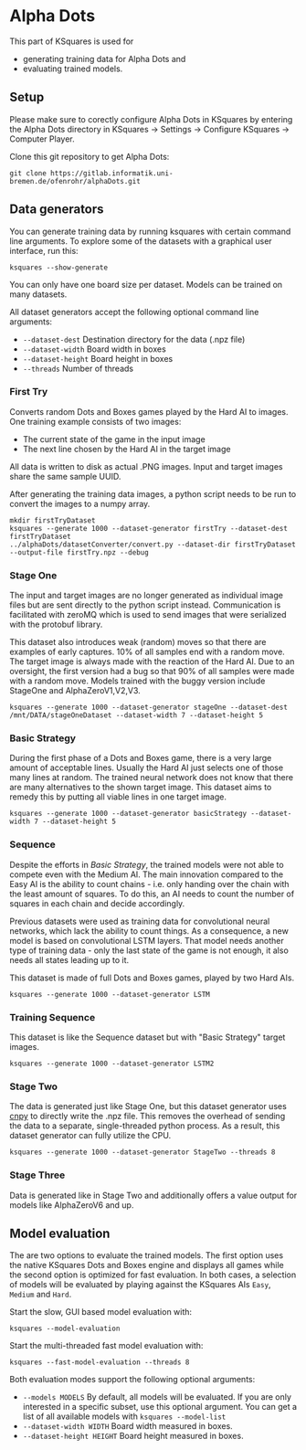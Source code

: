 # Alpha Dots

This part of KSquares is used for
* generating training data for Alpha Dots and
* evaluating trained models.

## Setup

Please make sure to corectly configure Alpha Dots in KSquares by entering the
Alpha Dots directory in KSquares -> Settings -> Configure KSquares -> Computer Player.

Clone this git repository to get Alpha Dots:
```
git clone https://gitlab.informatik.uni-bremen.de/ofenrohr/alphaDots.git
```

## Data generators

You can generate training data by running ksquares with certain command line 
arguments. To explore some of the datasets with a graphical user interface, run this:

```
ksquares --show-generate
```

You can only have one board size per dataset. Models can be trained on many datasets.

All dataset generators accept the following optional command line arguments:
* `--dataset-dest` Destination directory for the data (.npz file)
* `--dataset-width` Board width in boxes
* `--dataset-height` Board height in boxes
* `--threads` Number of threads

### First Try

Converts random Dots and Boxes games played by the Hard AI to images.
One training example consists of two images: 

* The current state of the game in the input image
* The next line chosen by the Hard AI in the target image

All data is written to disk as actual .PNG images. 
Input and target images share the same sample UUID.

After generating the training data images, a python script needs to be run 
to convert the images to a numpy array. 

```
mkdir firstTryDataset
ksquares --generate 1000 --dataset-generator firstTry --dataset-dest firstTryDataset
../alphaDots/datasetConverter/convert.py --dataset-dir firstTryDataset --output-file firstTry.npz --debug
```

### Stage One

The input and target images are no longer generated as individual image files but
are sent directly to the python script instead. Communication is facilitated with
zeroMQ which is used to send images that were serialized with the protobuf library.

This dataset also introduces weak (random) moves so that there are examples of 
early captures. 10% of all samples end with a random move. The target image is always
made with the reaction of the Hard AI. Due to an oversight, the first version had a 
bug so that 90% of all samples were made with a random move. Models trained with the
buggy version include StageOne and AlphaZeroV1,V2,V3.

```
ksquares --generate 1000 --dataset-generator stageOne --dataset-dest /mnt/DATA/stageOneDataset --dataset-width 7 --dataset-height 5
```

### Basic Strategy

During the first phase of a Dots and Boxes game, there is a very large amount of 
acceptable lines. Usually the Hard AI just selects one of those many lines at
random. The trained neural network does not know that there are many alternatives
to the shown target image. This dataset aims to remedy this by putting all
viable lines in one target image.

```
ksquares --generate 1000 --dataset-generator basicStrategy --dataset-width 7 --dataset-height 5
```

### Sequence 

Despite the efforts in *Basic Strategy*, the trained models were not able to compete
even with the Medium AI. The main innovation compared to the Easy AI is the ability
to count chains - i.e. only handing over the chain with the least amount of squares.
To do this, an AI needs to count the number of squares in each chain and decide
accordingly.

Previous datasets were used as training data for convolutional neural networks, which
lack the ability to count things. As a consequence, a new model is based on 
convolutional LSTM layers. That model needs another type of training data - only
the last state of the game is not enough, it also needs all states leading up to it.

This dataset is made of full Dots and Boxes games, played by two Hard AIs.

```
ksquares --generate 1000 --dataset-generator LSTM
```

### Training Sequence

This dataset is like the Sequence dataset but with "Basic Strategy" target images.
```
ksquares --generate 1000 --dataset-generator LSTM2
```

### Stage Two

The data is generated just like Stage One, but this dataset generator uses 
[cnpy](https://github.com/rogersce/cnpy) to directly write the .npz file. This removes
the overhead of sending the data to a separate, single-threaded python process. As a
result, this dataset generator can fully utilize the CPU. 
```
ksquares --generate 1000 --dataset-generator StageTwo --threads 8
```

### Stage Three

Data is generated like in Stage Two and additionally offers a value output for
models like AlphaZeroV6 and up.

## Model evaluation

The are two options to evaluate the trained models. The first option uses the native 
KSquares Dots and Boxes engine and displays all games while the second option is
optimized for fast evaluation. In both cases, a selection of models will be evaluated
by playing against the KSquares AIs `Easy`, `Medium` and `Hard`. 

Start the slow, GUI based model evaluation with:
```
ksquares --model-evaluation
```

Start the multi-threaded fast model evaluation with:
```
ksquares --fast-model-evaluation --threads 8
```

Both evaluation modes support the following optional arguments:
* `--models MODELS` 
  By default, all models will be evaluated. If you are only interested in a specific
  subset, use this optional argument. You can get a list of all available models with `ksquares --model-list`
* `--dataset-width WIDTH` Board width measured in boxes.
* `--dataset-height HEIGHT` Board height measured in boxes.


